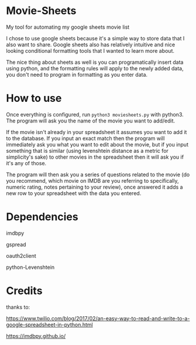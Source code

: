 # Movie-Sheets
My tool for automating my google sheets movie list

I chose to use google sheets because it's a simple way to store data that I also want to share. Google sheets also has relatively intuitive and nice looking conditional formatting tools that I wanted to learn more about.

The nice thing about sheets as well is you can programatically insert data using python, and the formatting rules will apply to the newly added data, you don't need to program in formatting as you enter data.

# How to use
Once everything is configured, run `python3 moviesheets.py` with python3. The program will ask you the name of the movie you want to add/edit. 

If the movie isn't already in your spreadsheet it assumes you want to add it to the database. If you input an exact match then the program will immediately ask you what you want to edit about the movie, but if you input something that is similar (using levenshtein distance as a metric for simplicity's sake) to other movies in the spreadsheet then it will ask you if it's any of those.

The program will then ask you a series of questions related to the movie (do you recommend, which movie on IMDB are you referring to specifically, numeric rating, notes pertaining to your review), once answered it adds a new row to your spreadsheet with the data you entered.

# Dependencies
imdbpy

gspread

oauth2client

python-Levenshtein

# Credits
thanks to:

https://www.twilio.com/blog/2017/02/an-easy-way-to-read-and-write-to-a-google-spreadsheet-in-python.html

https://imdbpy.github.io/
